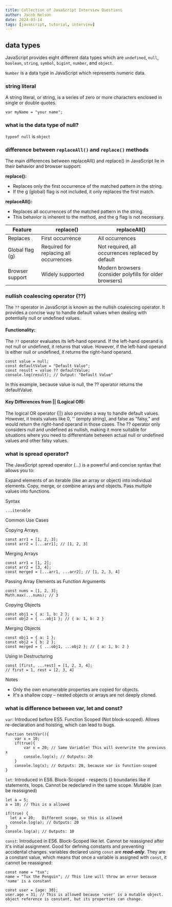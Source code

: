 ```yaml
---
title: Collection of JavaScript Interview Questions
author: Jacob Nelson
date: 2024-03-14
tags: [javascript, tutorial, interview]
---
```


## data types

JavaScript provides eight different data types which are `undefined`, `null`, `boolean`, `string`, `symbol`, `bigint`, `number`, and `object`.

`Number` is a data type in JavaScript which represents numeric data.

### string literal

A string literal, or string, is a series of zero or more characters enclosed in single or double quotes.

`var myName = "your name";`

### what is the data type of null?
`typeof null` is `object`

### difference between `replaceAll()` and `replace()` methods

The main differences between replaceAll() and replace() in JavaScript lie in their behavior and browser support:

**replace():**
- Replaces only the first occurrence of the matched pattern in the string.
- If the g (global) flag is not included, it only replaces the first match.
     
**replaceAll():**
- Replaces all occurrences of the matched pattern in the string.
- This behavior is inherent to the method, and the g flag is not necessary.

| Feature | replace() | replaceAll() |
|---|---|---|
| Replaces | First occurrence | All occurrences|
| Global flag (g) | Required for replacing all occurrences | Not required, all occurrences replaced by default |
| Browser support | Widely supported | Modern browsers (consider polyfills for older browsers) |

### nullish coalescing operator (??)

The `??` operator in JavaScript is known as the nullish coalescing operator. It provides a concise way to handle default values when dealing with potentially null or undefined values.

#### Functionality:

The `??` operator evaluates its left-hand operand. If the left-hand operand is not null or undefined, it returns that value. However, if the left-hand operand is either null or undefined, it returns the right-hand operand.

```
const value = null;
const defaultValue = "Default Value";
const result = value ?? defaultValue;
console.log(result); // Output: "Default Value"
```

In this example, because value is null, the ?? operator returns the defaultValue.

#### Key Differences from || (Logical OR):

The logical OR operator (||) also provides a way to handle default values. However, it treats values like 0, '' (empty string), and false as "falsy," and would return the right-hand operand in those cases.
The ?? operator only considers null and undefined as nullish, making it more suitable for situations where you need to differentiate between actual null or undefined values and other falsy values.


### what is spread operator?

The JavaScript spread operator (...) is a powerful and concise syntax that allows you to:

Expand elements of an iterable (like an array or object) into individual elements.
Copy, merge, or combine arrays and objects.
Pass multiple values into functions.

Syntax

`...iterable`

Common Use Cases

Copying Arrays

```
const arr1 = [1, 2, 3];
const arr2 = [...arr1]; // [1, 2, 3]
```

Merging Arrays

```
const arr1 = [1, 2];
const arr2 = [3, 4];
const merged = [...arr1, ...arr2]; // [1, 2, 3, 4]
```

Passing Array Elements as Function Arguments

```
const nums = [1, 2, 3];
Math.max(...nums); // 3
```

Copying Objects

```
const obj1 = { a: 1, b: 2 };
const obj2 = { ...obj1 }; // { a: 1, b: 2 }
```

Merging Objects

```
const obj1 = { a: 1 };
const obj2 = { b: 2 };
const merged = { ...obj1, ...obj2 }; // { a: 1, b: 2 }
```

Using in Destructuring

```
const [first, ...rest] = [1, 2, 3, 4];
// first = 1, rest = [2, 3, 4]
```

 Notes
- Only the own enumerable properties are copied for objects.
- It's a shallow copy – nested objects or arrays are not deeply cloned.

### what is difference between var, let and const?

`var`: Introduced before ES5. Function Scoped (Not block-scoped). Allows re-declaration and hoisting, which can lead to bugs.

```
function testVar(){
    var x = 10;
    if(true){
        var x = 20; // Same Variable! This will overwrite the previous x
        console.log(x); // Outputs: 20
    }
    console.log(x); // Outputs: 20, because var is function-scoped
}
```

`let`: Introduced in ES6. Block-Scoped - respects {} boundaries like if statements, loops. Cannot be redeclared in the same scope. Mutable (can be reassigned)

```
let a = 5;
a = 10; // This is a allowed

if(true) {
  let a = 20;   Different scope, so this is allowed
  console.log(a); // Outputs: 20
}
console.log(a); // Outputs: 10
```

`const`: Introduced in ES6. Block-Scoped like let. Cannot be reassigned after it's initial assignment. Good for defining constants and preventing accidental changes.
variables declared using `const` are ***read-only***. They are a constant value, which means that once a variable is assigned with `const`, it cannot be reassigned:

```
const name = "tux";
name = "Tux the Penguin"; // This line will throw an error because 'name' is a constant

const user = {age: 30};
user.age = 31; // This is allowed because 'user' is a mutable object. object reference is constant, but its properties can change.
```
